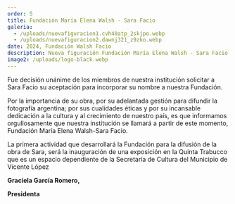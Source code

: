 ```yaml
---
order: 5
title: Fundación María Elena Walsh - Sara Facio
galeria:
  - /uploads/nuevafiguracion1.cvh40atp_2skjpo.webp
  - /uploads/nuevafiguracion2.dawnj321_z9zko.webp
date: 2024, Fundación Walsh Facio
description: Nueva figuración Fundación María Elena Walsh - Sara Facio.
image2: /uploads/logo-black.webp
---
```

Fue decisión unánime de los miembros de nuestra institución solicitar a Sara Facio su aceptación para incorporar su nombre a nuestra Fundación.

Por la importancia de su obra, por su adelantada gestión para difundir la fotografía argentina; por sus cualidades éticas y por su incansable dedicación a la cultura y al crecimiento de nuestro país, es que informamos orgullosamente que nuestra institución se llamará a partir de este momento, Fundación María Elena Walsh-Sara Facio.

La primera actividad que desarrollará la Fundación para la difusión de la obra de Sara, será la inauguración de una exposición en la Quinta Trabucco que es un espacio dependiente de la Secretaría de Cultura del Municipio de Vicente López

**Graciela García Romero,**

**Presidenta**
